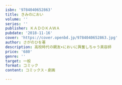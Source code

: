 ```yaml
---
isbn: '9784040652863'
title: きみのにおい
volume: ''
series: ''
publisher: ＫＡＤＯＫＡＷＡ
pubdate: '2018-11-16'
cover: 'https://cover.openbd.jp/9784040652863.jpg'
author: さがのひを著
description: 高校時代の親友×においに興奮しちゃう美容師
price: '680'
genre: ''
target: 一般
format: コミック
content: コミックス・劇画

---
```

